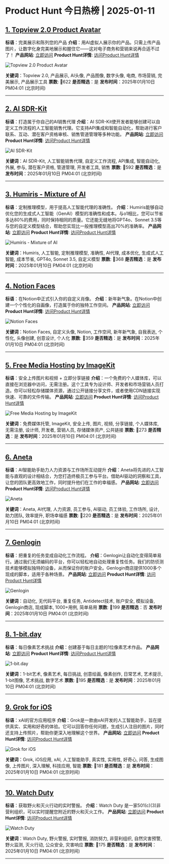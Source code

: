 # Product Hunt 今日热榜 | 2025-01-11

## [1. Topview 2.0 Product Avatar](https://www.producthunt.com/posts/topview-2-0-product-avatar?utm_campaign=producthunt-api&utm_medium=api-v2&utm_source=Application%3A+phtrends+%28ID%3A+147529%29)
**标语**：完美展示和陈列您的产品
**介绍**：用AI虚拟人展示你的产品。只需上传产品图片，让数字化身完美地展示和握住它——这对电子商务和营销来说再合适不过了！
**产品网站**: [立即访问](https://www.producthunt.com/r/A3SCP2AEFMPQZ7?utm_campaign=producthunt-api&utm_medium=api-v2&utm_source=Application%3A+phtrends+%28ID%3A+147529%29)
**Product Hunt详情**: [访问Product Hunt详情](https://www.producthunt.com/posts/topview-2-0-product-avatar?utm_campaign=producthunt-api&utm_medium=api-v2&utm_source=Application%3A+phtrends+%28ID%3A+147529%29)

![Topview 2.0 Product Avatar](https://ph-files.imgix.net/a8468c71-eae5-4c45-8b1a-23561c90e338.png?auto=format&fit=crop&frame=1&h=512&w=1024)

**关键词**：Topview 2.0, 产品展示, AI头像, 产品图像, 数字头像, 电商, 市场营销, 完美展示, 产品展示工具
**票数**: 🔺622
**是否精选**：是
**发布时间**：2025年01月10日 PM04:01 (北京时间)

---

## [2. AI SDR-Kit](https://www.producthunt.com/posts/ai-sdr-kit?utm_campaign=producthunt-api&utm_medium=api-v2&utm_source=Application%3A+phtrends+%28ID%3A+147529%29)
**标语**：打造属于你自己的AI销售代理
**介绍**：AI SDR-Kit使开发者能够创建可以自定义工作流程的人工智能销售代理。它支持API集成和智能自动化，帮助进行客户联系、互动、潜在客户资格审核、销售管道管理等多种功能。
**产品网站**: [立即访问](https://www.producthunt.com/r/EYFLRYGYKE3YZS?utm_campaign=producthunt-api&utm_medium=api-v2&utm_source=Application%3A+phtrends+%28ID%3A+147529%29)
**Product Hunt详情**: [访问Product Hunt详情](https://www.producthunt.com/posts/ai-sdr-kit?utm_campaign=producthunt-api&utm_medium=api-v2&utm_source=Application%3A+phtrends+%28ID%3A+147529%29)

![AI SDR-Kit](https://ph-files.imgix.net/5133edc9-214d-47fc-8581-08409342b570.png?auto=format&fit=crop&frame=1&h=512&w=1024)

**关键词**：AI SDR-Kit, 人工智能销售代理, 自定义工作流程, API集成, 智能自动化, 外展, 参与, 潜在客户资格, 管道管理, 开发者工具, 销售
**票数**: 🔺592
**是否精选**：是
**发布时间**：2025年01月10日 PM04:01 (北京时间)

---

## [3. Humiris - Mixture of AI](https://www.producthunt.com/posts/humiris-mixture-of-ai?utm_campaign=producthunt-api&utm_medium=api-v2&utm_source=Application%3A+phtrends+%28ID%3A+147529%29)
**标语**：定制推理模型，用于提高人工智能代理的准确性。
**介绍**：Humiris能够自动优化您的生成式人工智能（GenAI）模型的准确性和成本。与o1相比，您可以节省多达80%的费用，同时保持相同的质量。它还能无缝地将GPT4o、Sonnet 3.5等与您的自定义模型结合，帮助您实现比一般推理模型高出70%的准确率。
**产品网站**: [立即访问](https://www.producthunt.com/r/TGLS2XQFUZPC6N?utm_campaign=producthunt-api&utm_medium=api-v2&utm_source=Application%3A+phtrends+%28ID%3A+147529%29)
**Product Hunt详情**: [访问Product Hunt详情](https://www.producthunt.com/posts/humiris-mixture-of-ai?utm_campaign=producthunt-api&utm_medium=api-v2&utm_source=Application%3A+phtrends+%28ID%3A+147529%29)

![Humiris - Mixture of AI](https://ph-files.imgix.net/9c473108-5fed-4343-8099-0d59cb2e8baa.jpeg?auto=format&fit=crop&frame=1&h=512&w=1024)

**关键词**：Humiris, 人工智能, 定制推理模型, 准确性, AI代理, 成本优化, 生成式人工智能, 成本节省, GPT4o, Sonnet 3.5, 自定义模型
**票数**: 🔺368
**是否精选**：是
**发布时间**：2025年01月10日 PM04:01 (北京时间)

---

## [4. Notion Faces](https://www.producthunt.com/posts/notion-faces?utm_campaign=producthunt-api&utm_medium=api-v2&utm_source=Application%3A+phtrends+%28ID%3A+147529%29)
**标语**：在Notion中正式引入你的自定义肖像。
**介绍**：新年新气象。在Notion中创建一个个性化的自画像，打造属于你的独特工作空间。
**产品网站**: [立即访问](https://www.producthunt.com/r/XOWNEVT3RCCLYR?utm_campaign=producthunt-api&utm_medium=api-v2&utm_source=Application%3A+phtrends+%28ID%3A+147529%29)
**Product Hunt详情**: [访问Product Hunt详情](https://www.producthunt.com/posts/notion-faces?utm_campaign=producthunt-api&utm_medium=api-v2&utm_source=Application%3A+phtrends+%28ID%3A+147529%29)

![Notion Faces](https://ph-files.imgix.net/363ecebd-acfa-40d4-a433-0fd0ff702b47.jpeg?auto=format&fit=crop&frame=1&h=512&w=1024)

**关键词**：Notion Faces, 自定义头像, Notion, 工作空间, 新年新气象, 自我表达, 个性化, 头像创建, 创意设计, 个人化
**票数**: 🔺359
**是否精选**：是
**发布时间**：2025年01月10日 PM04:01 (北京时间)

---

## [5. Free Media Hosting by ImageKit](https://www.producthunt.com/posts/free-media-hosting-by-imagekit?utm_campaign=producthunt-api&utm_medium=api-v2&utm_source=Application%3A+phtrends+%28ID%3A+147529%29)
**标语**：安全上传图片和视频 + 立即分享链接
**介绍**：一个免费的个人媒体库，可以直接在浏览器中访问，无需注册。这个工具专为设计师、开发者和市场营销人员打造。你可以轻松存储媒体资源，通过公开链接分享文件，或者使用CDN链接实现快速、可靠的文件传输。
**产品网站**: [立即访问](https://www.producthunt.com/r/6B2RNTG6VJ4XSD?utm_campaign=producthunt-api&utm_medium=api-v2&utm_source=Application%3A+phtrends+%28ID%3A+147529%29)
**Product Hunt详情**: [访问Product Hunt详情](https://www.producthunt.com/posts/free-media-hosting-by-imagekit?utm_campaign=producthunt-api&utm_medium=api-v2&utm_source=Application%3A+phtrends+%28ID%3A+147529%29)

![Free Media Hosting by ImageKit](https://ph-files.imgix.net/0dbda14a-b22f-4b2e-acb5-7366c8db9efa.png?auto=format&fit=crop&frame=1&h=512&w=1024)

**关键词**：免费媒体托管, ImageKit, 安全上传, 图片, 视频, 分享链接, 个人媒体库, 无需注册, 设计师, 开发者, 营销人员, 存储媒体资产, 公共链接
**票数**: 🔺273
**是否精选**：是
**发布时间**：2025年01月10日 PM04:01 (北京时间)

---

## [6. Aneta](https://www.producthunt.com/posts/aneta?utm_campaign=producthunt-api&utm_medium=api-v2&utm_source=Application%3A+phtrends+%28ID%3A+147529%29)
**标语**：AI智能助手助力人力资源与工作场所互动提升
**介绍**：Aneta将先进的人工智能与直观的设计相结合，为您打造终极员工参与平台。借助AI驱动的洞察和工具，让您的团队更高效地工作，同时提升他们在工作的幸福感。
**产品网站**: [立即访问](https://www.producthunt.com/r/24PYIQJMLR637V?utm_campaign=producthunt-api&utm_medium=api-v2&utm_source=Application%3A+phtrends+%28ID%3A+147529%29)
**Product Hunt详情**: [访问Product Hunt详情](https://www.producthunt.com/posts/aneta?utm_campaign=producthunt-api&utm_medium=api-v2&utm_source=Application%3A+phtrends+%28ID%3A+147529%29)

![Aneta](https://ph-files.imgix.net/b24d2969-008d-43b1-92b7-83f38deb2f8f.png?auto=format&fit=crop&frame=1&h=512&w=1024)

**关键词**：Aneta, AI代理, 人力资源, 员工参与, AI驱动, 员工体验, 工作场所, 设计, 助力团队, 效率提升, 职场幸福感
**票数**: 🔺220
**是否精选**：是
**发布时间**：2025年01月10日 PM04:01 (北京时间)

---

## [7. Genlogin](https://www.producthunt.com/posts/genlogin?utm_campaign=producthunt-api&utm_medium=api-v2&utm_source=Application%3A+phtrends+%28ID%3A+147529%29)
**标语**：把重复的任务变成自动化工作流程。
**介绍**：Genlogin让自动化变得简单易行。通过我们无须编码的平台，你可以轻松地自动处理重复性任务。我们的防侦测技术能够模拟独特的设备，从而保证你的账户安全。Genlogin商店提供1000多个现成的脚本，适用于各种场景。
**产品网站**: [立即访问](https://www.producthunt.com/r/GMGKP4Y6VGUV3Z?utm_campaign=producthunt-api&utm_medium=api-v2&utm_source=Application%3A+phtrends+%28ID%3A+147529%29)
**Product Hunt详情**: [访问Product Hunt详情](https://www.producthunt.com/posts/genlogin?utm_campaign=producthunt-api&utm_medium=api-v2&utm_source=Application%3A+phtrends+%28ID%3A+147529%29)

![Genlogin](https://ph-files.imgix.net/3517f741-2c1e-4fd6-8810-36ce6510a3c1.png?auto=format&fit=crop&frame=1&h=512&w=1024)

**关键词**：自动化, 无代码平台, 重复任务, Antidetect技术, 账户安全, 模拟设备, Genlogin商店, 现成脚本, 1000+用例, 简单易用
**票数**: 🔺199
**是否精选**：否
**发布时间**：2025年01月10日 PM04:01 (北京时间)

---

## [8. 1-bit.day](https://www.producthunt.com/posts/1-bit-day?utm_campaign=producthunt-api&utm_medium=api-v2&utm_source=Application%3A+phtrends+%28ID%3A+147529%29)
**标语**：每日像素艺术挑战
**介绍**：创建基于每日主题的1位像素艺术作品。
**产品网站**: [立即访问](https://www.producthunt.com/r/MXZ54OZDCK6AU5?utm_campaign=producthunt-api&utm_medium=api-v2&utm_source=Application%3A+phtrends+%28ID%3A+147529%29)
**Product Hunt详情**: [访问Product Hunt详情](https://www.producthunt.com/posts/1-bit-day?utm_campaign=producthunt-api&utm_medium=api-v2&utm_source=Application%3A+phtrends+%28ID%3A+147529%29)

![1-bit.day](https://ph-files.imgix.net/5b36e98a-0887-4ab8-bc40-eb9e2dff2760.png?auto=format&fit=crop&frame=1&h=512&w=1024)

**关键词**：1-bit艺术, 像素艺术, 每日挑战, 创意绘画, 像素创作, 日常艺术, 艺术提示, 1-bit图像, 艺术挑战, 数字艺术
**票数**: 🔺195
**是否精选**：是
**发布时间**：2025年01月10日 PM04:01 (北京时间)

---

## [9. Grok for iOS](https://www.producthunt.com/posts/grok-for-ios?utm_campaign=producthunt-api&utm_medium=api-v2&utm_source=Application%3A+phtrends+%28ID%3A+147529%29)
**标语**：xAl的官方应用程序
**介绍**：Grok是一款由xAI开发的人工智能助手，旨在提供真实、实用和好奇的体验。它可以回答你任何问题，生成引人注目的图片，同时还支持上传照片，帮助你更深入地理解这个世界。
**产品网站**: [立即访问](https://www.producthunt.com/r/HIITZ3235P6TLA?utm_campaign=producthunt-api&utm_medium=api-v2&utm_source=Application%3A+phtrends+%28ID%3A+147529%29)
**Product Hunt详情**: [访问Product Hunt详情](https://www.producthunt.com/posts/grok-for-ios?utm_campaign=producthunt-api&utm_medium=api-v2&utm_source=Application%3A+phtrends+%28ID%3A+147529%29)

![Grok for iOS](https://ph-files.imgix.net/b10a25d4-62b1-401e-93aa-5cd394e0eb85.jpeg?auto=format&fit=crop&frame=1&h=512&w=1024)

**关键词**：Grok, iOS应用, xAl, 人工智能助手, 真实性, 实用性, 好奇心, 问答, 生成图像, 上传图片, 深入理解, 科技应用, 智能
**票数**: 🔺181
**是否精选**：是
**发布时间**：2025年01月10日 PM04:01 (北京时间)

---

## [10. Watch Duty](https://www.producthunt.com/posts/watch-duty?utm_campaign=producthunt-api&utm_medium=api-v2&utm_source=Application%3A+phtrends+%28ID%3A+147529%29)
**标语**：获取野火和灭火行动的实时警报。
**介绍**：Watch Duty 是一家501(c)(3)非营利组织，可以实时提醒您附近的野火和灭火工作。
**产品网站**: [立即访问](https://www.producthunt.com/r/SZGEYRBEVC6UAU?utm_campaign=producthunt-api&utm_medium=api-v2&utm_source=Application%3A+phtrends+%28ID%3A+147529%29)
**Product Hunt详情**: [访问Product Hunt详情](https://www.producthunt.com/posts/watch-duty?utm_campaign=producthunt-api&utm_medium=api-v2&utm_source=Application%3A+phtrends+%28ID%3A+147529%29)

![Watch Duty](https://ph-files.imgix.net/12f0bc49-2461-42ec-aa96-9d00fd616851.png?auto=format&fit=crop&frame=1&h=512&w=1024)

**关键词**：Watch Duty, 野火警报, 实时警报, 消防努力, 非营利组织, 自然灾害预警, 野火监测, 灭火行动, 公众安全, 灾害响应
**票数**: 🔺175
**是否精选**：是
**发布时间**：2025年01月10日 PM04:01 (北京时间)

---

